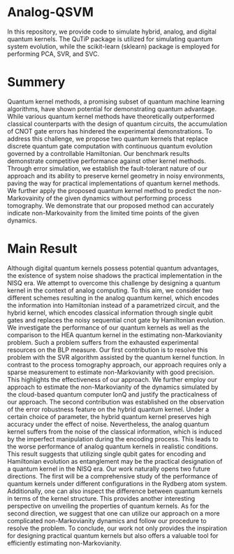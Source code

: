 # Analog-QSVM

In this repository, we provide code to simulate hybrid, analog, and digital quantum kernels. The QuTiP package is utilized 
for simulating quantum system evolution, while the scikit-learn (sklearn) package is employed for performing PCA, SVR, and SVC.

# Summery
Quantum kernel methods, a promising subset of quantum machine learning algorithms, have shown potential for demonstrating
quantum advantage. While various quantum kernel methods have theoretically outperformed classical counterparts with the
design of quantum circuits, the accumulation of CNOT gate errors has hindered the experimental demonstrations. To address
this challenge, we propose two quantum kernels that replace discrete quantum gate computation with continuous quantum
evolution governed by a controllable Hamiltonian. Our benchmark results demonstrate competitive performance against other
kernel methods. Through error simulation, we establish the fault-tolerant nature of our approach and its ability to preserve
kernel geometry in noisy environments, paving the way for practical implementations of quantum kernel methods. We further
apply the proposed quantum kernel method to predict the non-Markovainity of the given dynamics without performing process
tomography. We demonstrate that our proposed method can accurately indicate non-Markovainity from the limited time points
of the given dynamics.

# Main Result 
Although digital quantum kernels possess potential quantum advantages, the existence of system noise shadows the practical
implementation in the NISQ era. We attempt to overcome this challenge by designing a quantum kernel in the context of
analog computing. To this aim, we consider two different schemes resulting in the analog quantum kernel, which encodes the
information into Hamiltonian instead of a parametrized circuit, and the hybrid kernel, which encodes classical information
through single qubit gates and replaces the noisy sequential cnot gate by Hamiltonian evolution.
We investigate the performance of our quantum kernels as well as the comparison to the HEA quantum kernel in the
estimating non-Markovianity problem. Such a problem suffers from the exhausted experimental resources on the BLP measure.
Our first contribution is to resolve this problem with the SVR algorithm assisted by the quantum kernel function. In contrast to
the process tomography approach, our approach requires only a sparse measurement to estimate non-Markovianity with good
precision. This highlights the effectiveness of our approach. We further employ our approach to estimate the non-Markovianity
of the dynamics simulated by the cloud-based quantum computer IonQ and justify the practicalness of our approach.
The second contribution was established on the observation of the error robustness feature on the hybrid quantum kernel.
Under a certain choice of parameter, the hybrid quantum kernel preserves high accuracy under the effect of noise. Nevertheless,
the analog quantum kernel suffers from the noise of the classical information, which is induced by the imperfect manipulation
during the encoding process. This leads to the worse performance of analog quantum kernels in realistic conditions. This
result suggests that utilizing single qubit gates for encoding and Hamiltonian evolution as entanglement may be the practical
designation of a quantum kernel in the NISQ era.
Our work naturally opens two future directions. The first will be a comprehensive study of the performance of quantum
kernels under different configurations in the Rydberg atom system. Additionally, one can also inspect the difference between
quantum kernels in terms of the kernel structure. This provides another interesting perspective on unveiling the properties
of quantum kernels. As for the second direction, we suggest that one can utilize our approach on a more complicated
non-Markovianity dynamics and follow our procedure to resolve the problem. To conclude, our work not only provides the
inspiration for designing practical quantum kernels but also offers a valuable tool for efficiently estimating non-Markovianity.
